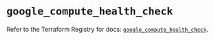 # `google_compute_health_check`

Refer to the Terraform Registry for docs: [`google_compute_health_check`](https://registry.terraform.io/providers/hashicorp/google/6.43.0/docs/resources/compute_health_check).

